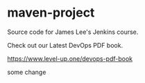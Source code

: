# maven-project
Source code for James Lee's Jenkins course.

Check out our Latest DevOps PDF book.

https://www.level-up.one/devops-pdf-book

some change
